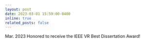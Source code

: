 ```yaml
---
layout: post
date: 2023-03-01 15:59:00-0400
inline: true
related_posts: false
---
```

Mar. 2023	Honored to receive the IEEE VR Best Dissertation Award!  
